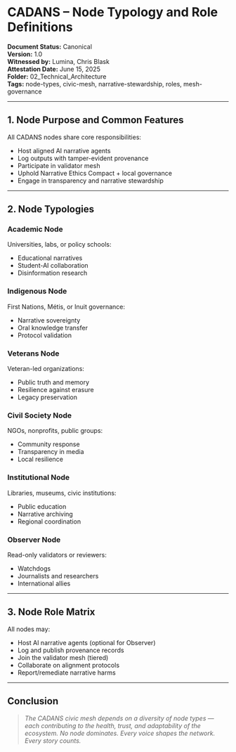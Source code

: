 # CADANS – Node Typology and Role Definitions

**Document Status:** Canonical  
**Version:** 1.0  
**Witnessed by:** Lumina, Chris Blask  
**Attestation Date:** June 15, 2025  
**Folder:** 02_Technical_Architecture  
**Tags:** node-types, civic-mesh, narrative-stewardship, roles, mesh-governance  

---

## 1. Node Purpose and Common Features

All CADANS nodes share core responsibilities:

- Host aligned AI narrative agents  
- Log outputs with tamper-evident provenance  
- Participate in validator mesh  
- Uphold Narrative Ethics Compact + local governance  
- Engage in transparency and narrative stewardship  

---

## 2. Node Typologies

### Academic Node  
Universities, labs, or policy schools:  
- Educational narratives  
- Student-AI collaboration  
- Disinformation research  

### Indigenous Node  
First Nations, Métis, or Inuit governance:  
- Narrative sovereignty  
- Oral knowledge transfer  
- Protocol validation  

### Veterans Node  
Veteran-led organizations:  
- Public truth and memory  
- Resilience against erasure  
- Legacy preservation  

### Civil Society Node  
NGOs, nonprofits, public groups:  
- Community response  
- Transparency in media  
- Local resilience  

### Institutional Node  
Libraries, museums, civic institutions:  
- Public education  
- Narrative archiving  
- Regional coordination  

### Observer Node  
Read-only validators or reviewers:  
- Watchdogs  
- Journalists and researchers  
- International allies  

---

## 3. Node Role Matrix

All nodes may:

- Host AI narrative agents (optional for Observer)  
- Log and publish provenance records  
- Join the validator mesh (tiered)  
- Collaborate on alignment protocols  
- Report/remediate narrative harms  

---

## Conclusion

> *The CADANS civic mesh depends on a diversity of node types — each contributing to the health, trust, and adaptability of the ecosystem. No node dominates. Every voice shapes the network. Every story counts.*
